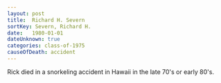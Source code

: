 ```yaml
---
layout: post
title:  Richard H. Severn
sortKey: Severn, Richard H.
date:   1980-01-01
dateUnknown: true
categories: class-of-1975
causeOfDeath: accident
---
```

Rick died in a snorkeling accident in Hawaii in the late 70's or early 80's.
